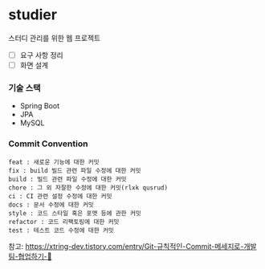 # studier
스터디 관리를 위한 웹 프로젝트

- [ ] 요구 사항 정리
- [ ] 화면 설계

### 기술 스택
- Spring Boot
- JPA
- MySQL

### Commit Convention
```
feat : 새로운 기능에 대한 커밋
fix : build 빌드 관련 파일 수정에 대한 커밋
build : 빌드 관련 파일 수정에 대한 커밋
chore : 그 외 자잘한 수정에 대한 커밋(rlxk qusrud)
ci : CI 관련 설정 수정에 대한 커밋
docs : 문서 수정에 대한 커밋
style : 코드 스타일 혹은 포맷 등에 관한 커밋
refactor : 코드 리팩토링에 대한 커밋
test : 테스트 코드 수정에 대한 커밋
```
참고: https://xtring-dev.tistory.com/entry/Git-규칙적인-Commit-메세지로-개발팀-협업하기-👾
